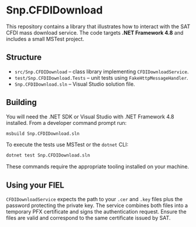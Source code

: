 # Snp.CFDIDownload

This repository contains a library that illustrates how to interact with the SAT CFDI mass download service. The code targets **.NET Framework 4.8** and includes a small MSTest project.

## Structure

- `src/Snp.CFDIDownload` – class library implementing `CFDIDownloadService`.
- `test/Snp.CFDIDownload.Tests` – unit tests using `FakeHttpMessageHandler`.
- `Snp.CFDIDownload.sln` – Visual Studio solution file.

## Building

You will need the .NET SDK or Visual Studio with .NET Framework 4.8 installed.
From a developer command prompt run:

```bash
msbuild Snp.CFDIDownload.sln
```

To execute the tests use MSTest or the `dotnet` CLI:

```bash
dotnet test Snp.CFDIDownload.sln
```

These commands require the appropriate tooling installed on your machine.

## Using your FIEL

`CFDIDownloadService` expects the path to your `.cer` and `.key` files plus the
password protecting the private key. The service combines both files into a
temporary PFX certificate and signs the authentication request. Ensure the files
are valid and correspond to the same certificate issued by SAT.

